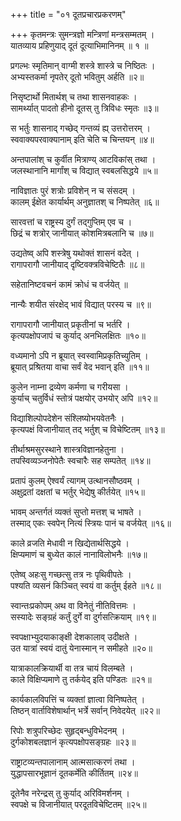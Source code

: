 +++
title = "०१ दूतप्रचारप्रकरणम्"

+++
कृतमन्त्रः सुमन्त्रज्ञो मन्त्रिणां मन्त्रसम्मतम् ।  
यातव्याय प्रहिणुयाद् दूतं दूत्याभिमानिनम् ॥ १ ॥
  
प्रगल्भः स्मृतिमान् वाग्मी शस्त्रे शास्त्रे च निष्ठितः ।  
अभ्यस्तकर्मा नृपतेर् दूतो भवितुम् अर्हति ॥२॥
  
निसृष्टार्थो मितार्थश् च तथा शासनवाहकः ।  
सामर्थ्यात् पादतो हीनो दूतस् तु त्रिविधः स्मृतः ॥३॥
  
स भर्तुः शासनाद् गच्छेद् गन्तव्यं ह्य् उत्तरोत्तरम् ।  
स्ववाक्यपरवाक्यानाम् इति चेति च चिन्तयन् ॥४॥
  
अन्तपालांश् च कुर्वीत मित्राण्य् आटविकांस् तथा ।  
जलस्थानानि मार्गांश् च विद्यात् स्वबलसिद्धये ॥५॥
  
नाविज्ञातः पुरं शत्रोः प्रविशेन् न च संसदम् ।  
कालम् ईक्षेत कार्यार्थम् अनुज्ञातश् च निष्पतेत् ॥६॥
  
सारवत्तां च राष्ट्रस्य दुर्गं तद्गुप्तिम् एव च ।  
छिद्रं च शत्रोर् जानीयात् कोशमित्रबलानि च ॥७॥
  
उद्यतेष्व् अपि शस्त्रेषु यथोक्तं शासनं वदेत् ।  
रागापरागौ जानीयाद् दृष्टिवक्त्रविचेष्टितैः ॥८॥
  
सहेतानिष्टवचनं कामं क्रोधं च वर्जयेत् ॥
  
नान्यैः शयीत संरक्षेद् भावं विद्यात् परस्य च ॥९॥
  
रागापरागौ जानीयात् प्रकृतीनां च भर्तरि ।  
कृत्यपक्षोपजापं च कुर्याद् अनभिलक्षितः ॥१०॥
  
वध्यमानो ऽपि न ब्रूयात् स्वस्वामिप्रकृतिच्युतिम् ।  
ब्रूयात् प्रश्रितया वाचा सर्वं वेद भवान् इति ॥११॥
  
कुलेन नाम्ना द्रव्येण कर्मणा च गरीयसा ।  
कुर्याच् चतुर्विधं स्तोत्रं पक्षयोर् उभयोर् अपि ॥१२॥
  
विद्याशिल्पोपदेशेन संश्लिष्योभयवेतनैः ।  
कृत्यपक्षं विजानीयात् तद् भर्तुश् च विचेष्टितम् ॥१३॥
  
तीर्थाश्रमसुरस्थाने शास्त्रविज्ञानहेतुना ।  
तपस्विव्यञ्जनोपेतैः स्वचारैः सह सम्पतेत् ॥१४॥
  
प्रतापं कुलम् ऐश्वर्यं त्यागम् उत्थानसौष्ठवम् ।  
अक्षुद्रतां दक्षतां च भर्तुर् भेद्येषु कीर्तयेत् ॥१५॥
  
भावम् अन्तर्गतं व्यक्तं सुप्तो मत्तश् च भाषते ।  
तस्माद् एकः स्वपेन् नित्यं स्त्रियः पानं च वर्जयेत् ॥१६॥
  
काले व्रजति मेधावी न खिद्येतार्थसिद्धये ।  
क्षिप्यमाणं च बुध्येत कालं नानाविलोभनैः ॥१७॥
  
एतेष्व् अहःसु गच्छत्सु तत्र नः पृथिवीपतेः ।  
पश्यति व्यसनं किञ्चित् स्वयं वा कर्तुम् ईहते ॥१८॥
  
स्वान्तःप्रकोपम् अथ वा विनेतुं नीतिवित्तमः ।  
सस्यादेः सङ्ग्रहं कर्तुं दुर्गे वा दुर्गसत्क्रियाम् ॥१९॥
  
स्वपक्षाभ्युदयाकाङ्क्षी देशकालाव् उदीक्षते ।  
उत यात्रां स्वयं दातुं येनास्मान् न समीहते ॥२०॥
  
यात्राकालक्रियार्थी वा तत्र चायं विलम्बते ।  
काले विक्षिप्यमाणे तु तर्कयेद् इति पण्डितः ॥२१॥
  
कार्यकालविपत्तिं च व्यक्तां ज्ञात्वा विनिष्पतेत् ।  
तिष्ठन् वार्ताविशेषार्थान् भर्त्रे सर्वान् निवेदयेत् ॥२२॥
  
रिपोः शत्रुपरिच्छेदः सुहृद्बन्धुविभेदनम् ।  
दुर्गकोशबलज्ञानं कृत्यपक्षोपसङ्ग्रहः ॥२३॥
  
राष्ट्राटव्यन्तपालानाम् आत्मसात्करणं तथा ।  
युद्धापसारभूज्ञानं दूतकर्मेति कीर्तितम् ॥२४॥
  
दूतेनैव नरेन्द्रस् तु कुर्याद् अरिविमर्शनम् ।  
स्वपक्षे च विजानीयात् परदूतविचेष्टितम् ॥२५॥
  